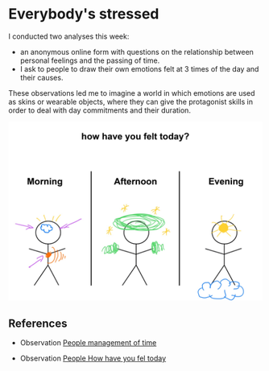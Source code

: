 # Everybody's stressed

I conducted two analyses this week:
* an anonymous online form with questions on the relationship between personal feelings and the passing of time.
* I ask to people to draw their own emotions felt at 3 times of the day and their causes.

These observations led me to imagine a world in which emotions are used as skins or wearable objects, where they can give the protagonist skills in order to deal with day commitments and their duration. 

<img
  src="../process/How have you felt today/results/2.jpg"
  alt="representatino on emotions"
  style="display: inline-block; margin: 0 auto; width: 800px">

  ## References
   * Observation [People management of time](https://github.com/michelle-po/head-md-time-in-time-out/tree/main/process/People%20management%20of%20time)

   * Observation [People How have you fel today]()
